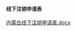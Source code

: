 #### 线下注销申请表

[内蒙古线下注销申请表.docx](https://badownload.s3.cn-north-1.jdcloud-oss.com/buchongziliao/neimenggu/neimengguzhuxiao.docx)
